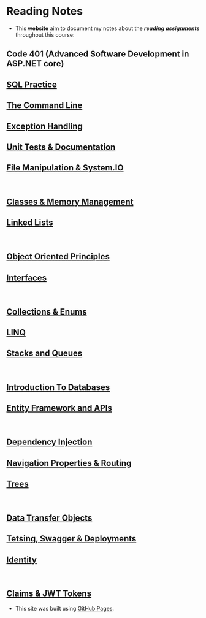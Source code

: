 # Reading Notes
- This **website** aim to document my notes about the ***reading assignments*** throughout this course: 
## Code 401 (Advanced Software Development in ASP.NET core)

## [SQL Practice](SQLpractice.md)

## [The Command Line](TheCommandLine.md)

## [Exception Handling](ExceptionHandling.md)

## [Unit Tests & Documentation](UnitTests&Documentation.md)

## [File Manipulation & System.IO](FileManipulation&SystemIO.md)

<br>

## [Classes & Memory Management](Classes&MemoryManagement.md)

## [Linked Lists](LinkedLists.md)

<br>

## [Object Oriented Principles](ObjectOrientedPrinciples.md)

## [Interfaces](Interfaces.md)

<br>

## [Collections & Enums](Collections&Enums.md)

## [LINQ](LINQ.md)

## [Stacks and Queues](StacksAndQueues.md)

<br>

## [Introduction To Databases](IntroductionToDatabases.md)

## [Entity Framework and APIs](EntityFrameworkAndAPIs.md)

<br>

## [Dependency Injection](DependencyInjection.md)

## [Navigation Properties & Routing](NavigationProperties&Routing.md)

## [Trees](Trees.md)

<br>

## [Data Transfer Objects](DataTransferObjects.md)

## [Tetsing, Swagger & Deployments](Tetsing,Swagger&Deployments.md)

## [Identity](Identity.md)

<br>

## [Claims & JWT Tokens](Claims&JWT.md)

- This site was built using [GitHub Pages](https://pages.github.com/).
